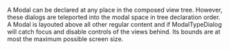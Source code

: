 A Modal can be declared at any place in the composed view tree. However, these dialogs are teleported into
the modal space in tree declaration order. A Modal is layouted above all other regular content and if ModalTypeDialog
will catch focus and disable controls of the views behind. Its bounds are at most the maximum possible screen size.
